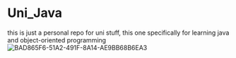 # Uni_Java
this is just a personal repo for uni stuff, this one specifically for learning java and object-oriented programming
![BAD865F6-51A2-491F-8A14-AE9BB68B6EA3](https://github.com/CurryBaxter/Uni_Java/assets/118483926/7a8890e6-2f75-4d60-ad90-a1933194f813)
